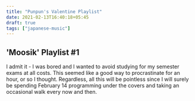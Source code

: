 ```yaml
---
title: "Punpun's Valentine Playlist"
date: 2021-02-13T16:40:18+05:45
draft: true
tags: ["japanese-music"]
---
```


## 'Moosik' Playlist #1 

I admit it - I was bored and I wanted to avoid studying for my semester exams at all costs. This seemed like a good way to procrastinate for an hour, or so I thought. Regardless, all this will be pointless since I will surely be spending February 14 programming under the covers and taking an occasional walk every now and then.



